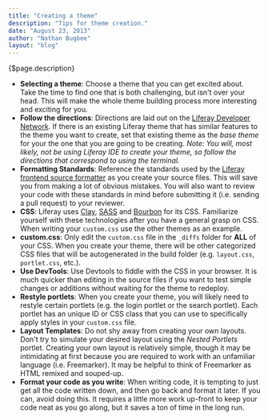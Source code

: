 ```yaml
---
title: "Creating a theme"
description: "Tips for theme creation."
date: "August 23, 2013"
author: "Nathan Bugbee"
layout: "blog"
---
```


<article>

{$page.description}

* **Selecting a theme**: Choose a theme that you can get excited about. Take the time to find one that is both challenging, but isn't over your head. This will make the whole theme building process more interesting and exciting for you.
* **Follow the directions**: Directions are laid out on the [Liferay Developer Network](https://dev.liferay.com/develop/tutorials/-/knowledge_base/7-0/themes-and-layout-templates). If there is an existing Liferay theme that has similar features to the theme you want to create, set that existing theme as the *base theme* for your the one that you are going to be creating. *Note: You will, most likely, not be using Liferay IDE to create your theme, so follow the directions that correspond to using the terminal.*
* **Formatting Standards**: Reference the standards used by the [Liferay frontend source formatter](https://github.com/liferay/liferay-frontend-source-formatter) as you create your source files. This will save you from making a lot of obvious mistakes.  You will also want to review your code with these standards in mind before submitting it (i.e. sending a pull request) to your reviewer.
* **CSS**: Liferay uses [Clay](https://liferay.github.io/clay), [SASS](http://sass-lang.com/) and [Bourbon](https://www.bourbon.io) for its CSS. Familiarize yourself with these technologies after you have a general grasp on CSS. When writing your ```custom.css``` use the other themes as an example.
* **custom.css**: Only edit the ```custom.css``` file in the ```_diffs``` folder for **ALL** of your CSS. When you create your theme, there will be other categorized CSS files that will be autogenerated in the build folder (e.g. ```layout.css```, ```portlet.css```, etc.).
* **Use DevTools**: Use Devtools to fiddle with the CSS in your browser. It is much quicker than editing in the source files if you want to test simple changes or additions without waiting for the theme to redeploy.
* **Restyle portlets**: When you create your theme, you will likely need to restyle certain portlets (e.g. the login portlet or the search portlet). Each portlet has an unique ID or CSS class that you can use to specifically apply styles in your ```custom.css``` file.
* **Layout Templates**: Do not shy away from creating your own layouts. Don't try to simulate your desired layout using the *Nested Portlets* portlet. Creating your own layout is relatively simple, though it may be intimidating at first because you are required to work with an unfamiliar language (i.e. Freemarker). It may be helpful to think of Freemarker as HTML remixed and souped-up.
* **Format your code as you write**: When writing code, it is tempting to just get all the code written down, and then go back and format it later. If you can, avoid doing this. It requires a little more work up-front to keep your code neat as you go along, but it saves a ton of time in the long run.

</article>